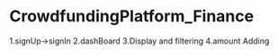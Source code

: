 # CrowdfundingPlatform_Finance
1.signUp->signIn
2.dashBoard 
3.Display and filtering 
4.amount Adding 